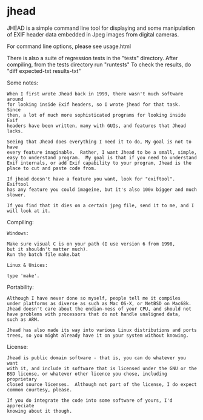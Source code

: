 # jhead
JHEAD is a simple command line tool for displaying and some manipulation
of EXIF header data embedded in Jpeg images from digital cameras.

For command line options, please see usage.html

There is also a suite of regression tests in the "tests" directory.
After compiling, from the tests directory run "runtests"
To check the results, do "diff expected-txt results-txt"


Some notes:

    When I first wrote Jhead back in 1999, there wasn't much software around
    for looking inside Exif headers, so I wrote jhead for that task.  Since 
    then, a lot of much more sophisticated programs for looking inside Exif 
    headers have been written, many with GUIs, and features that Jhead lacks.
    
    Seeing that Jhead does everything I need it to do, My goal is not to have 
    every feature imaginable.  Rather, I want Jhead to be a small, simple, 
    easy to understand program.  My goal is that if you need to understand 
    Exif internals, or add Exif capability to your program, Jhead is the 
    place to cut and paste code from.
    
    If jhead doesn't have a feature you want, look for "exiftool".  Exiftool
    has any feature you could imageine, but it's also 100x bigger and much
    slower.
    
    If you find that it dies on a certain jpeg file, send it to me, and I 
    will look at it.


Compiling:

    Windows:

    Make sure visual C is on your path (I use version 6 from 1998, 
    but it shouldn't matter much).
    Run the batch file make.bat

    Linux & Unices:

    type 'make'.

Portability:

    Although I have never done so myself, people tell me it compiles
    under platforms as diverse as such as Mac OS-X, or NetBSD on Mac68k.
    Jhead doesn't care about the endian-ness of your CPU, and should not
    have problems with processors that do not handle unaligned data,
    such as ARM. 

    Jhead has also made its way into various Linux distributions and ports
    trees, so you might already have it on your system without knowing.

License:

    Jhead is public domain software - that is, you can do whatever you want
    with it, and include it software that is licensed under the GNU or the 
    BSD license, or whatever other licence you chose, including proprietary
    closed source licenses.  Although not part of the license, I do expect
    common courtesy, please.

    If you do integrate the code into some software of yours, I'd appreciate
    knowing about it though. 

